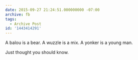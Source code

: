 ```yaml
---
date: 2015-09-27 21:24:51.000000000 -07:00
archive: fb
tags: 
  - Archive Post
id: '1443414291'
---
```


A balou is a bear. A wuzzle is a mix. A yonker is a young man. 

Just thought you should know.
